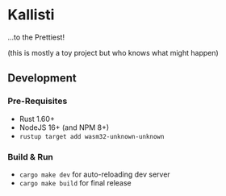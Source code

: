 # Kallisti

...to the Prettiest!

(this is mostly a toy project but who knows what might happen)

## Development

### Pre-Requisites

* Rust 1.60+
* NodeJS 16+ (and NPM 8+)
* `rustup target add wasm32-unknown-unknown`

### Build & Run

* `cargo make dev` for auto-reloading dev server
* `cargo make build` for final release
